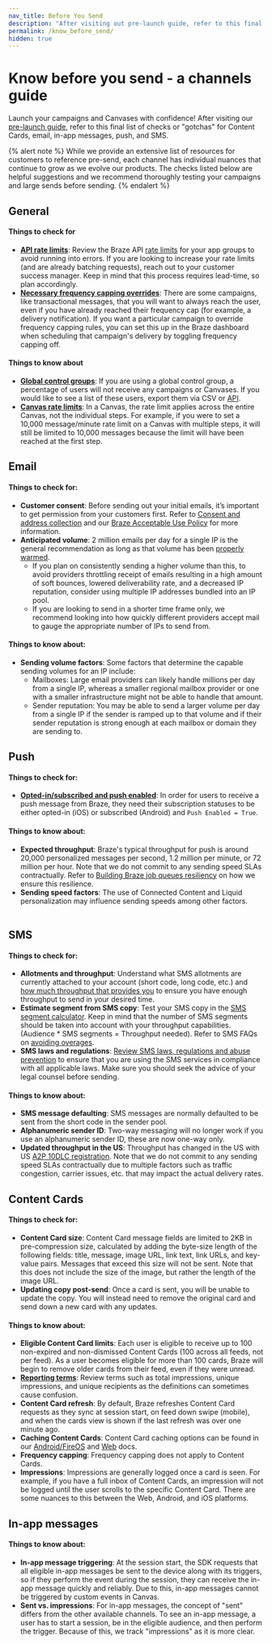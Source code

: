 ```yaml
---
nav_title: Before You Send
description: "After visiting out pre-launch guide, refer to this final list of checks or 'gotchas' for Content Cards, email, in-app messages, push, and SMS."
permalink: /know_before_send/
hidden: true
---
```


# Know before you send - a channels guide

Launch your campaigns and Canvases with confidence! After visiting our [pre-launch guide](https://labplaybooks.braze.com/canvas-playbooks#/subpage/b2rj8), refer to this final list of checks or "gotchas" for Content Cards, email, in-app messages, push, and SMS.

{% alert note %}
While we provide an extensive list of resources for customers to reference pre-send, each channel has individual nuances that continue to grow as we evolve our products. The checks listed below are helpful suggestions and we recommend thoroughly testing your campaigns and large sends before sending. 
{% endalert %}

## General

#### Things to check for
- [**API rate limits**](https://braze.com/resources/articles/whats-rate-limiting): Review the Braze API [rate limits]({{site.baseurl}}/api/api_limits/) for your app groups to avoid running into errors. If you are looking to increase your rate limits (and are already batching requests), reach out to your customer success manager. Keep in mind that this process requires lead-time, so plan accordingly.
- [**Necessary frequency capping overrides**]({{site.baseurl}}/user_guide/engagement_tools/campaigns/building_campaigns/rate-limiting/#frequency-capping): There are some campaigns, like transactional messages, that you will want to always reach the user, even if you have already reached their frequency cap (for example, a delivery notification). If you want a particular campaign to override frequency capping rules, you can set this up in the Braze dashboard when scheduling that campaign's delivery by toggling frequency capping off.

#### Things to know about
- [**Global control groups**]({{site.baseurl}}/user_guide/engagement_tools/testing/global_control_group#global-control-group): If you are using a global control group, a percentage of users will not receive any campaigns or Canvases. If you would like to see a list of these users, export them via CSV or [API]({{site.baseurl}}/api/endpoints/export/user_data/post_users_global_control_group/).
- [**Canvas rate limits**]({{site.baseurl}}/user_guide/engagement_tools/campaigns/building_campaigns/rate-limiting/#rate-limiting): In a Canvas, the rate limit applies across the entire Canvas, not the individual steps. For example, if you were to set a 10,000 message/minute rate limit on a Canvas with multiple steps, it will still be limited to 10,000 messages because the limit will have been reached at the first step.


## Email

#### Things to check for:
- **Customer consent**: Before sending out your initial emails, it’s important to get permission from your customers first. Refer to [Consent and address collection]({{site.baseurl}}/user_guide/onboarding_with_braze/email_setup/consent_and_address_collection/) and our [Braze Acceptable Use Policy]({{site.baseurl}}/company/legal/aup) for more information.
- **Anticipated volume**: 2 million emails per day for a single IP is the general recommendation as long as that volume has been [properly warmed]({{site.baseurl}}/user_guide/onboarding_with_braze/email_setup/ip_warming#ip-warming). 
  - If you plan on consistently sending a higher volume than this, to avoid providers throttling receipt of emails resulting in a high amount of soft bounces, lowered deliverability rate, and a decreased IP reputation, consider using multiple IP addresses bundled into an IP pool. 
  - If you are looking to send in a shorter time frame only, we recommend looking into how quickly different providers accept mail to gauge the appropriate number of IPs to send from. 

#### Things to know about:
- **Sending volume factors**: Some factors that determine the capable sending volumes for an IP include:
  - Mailboxes: Large email providers can likely handle millions per day from a single IP, whereas a smaller regional mailbox provider or one with a smaller infrastructure might not be able to handle that amount.
  - Sender reputation: You may be able to send a larger volume per day from a single IP if the sender is ramped up to that volume and if their sender reputation is strong enough at each mailbox or domain they are sending to.

## Push

#### Things to check for:
- [**Opted-in/subscribed and push enabled**]({{site.baseurl}}/user_guide/message_building_by_channel/push/users_and_subscriptions/): In order for users to receive a push message from Braze, they need their subscription statuses to be either opted-in (iOS) or subscribed (Android) and `Push Enabled = True`. 

#### Things to know about:
- **Expected throughput**: Braze's typical throughput for push is around 20,000 personalized messages per second, 1.2 million per minute, or 72 million per hour. Note that we do not commit to any sending speed SLAs contractually. Refer to [Building Braze job queues resiliency](https://braze.com/perspectives/article/building-braze-job-queues-resiliency) on how we ensure this resilience.
- **Sending speed factors**: The use of Connected Content and Liquid personalization may influence sending speeds among other factors.<br><br>


## SMS

#### Things to check for:
- **Allotments and throughput**: Understand what SMS allotments are currently attached to your account (short code, long code, etc.) and [how much throughput that provides you]({{site.baseurl}}/user_guide/message_building_by_channel/sms/phone_numbers/short_and_long_codes/) to ensure you have enough throughput to send in your desired time.
- **Estimate segment from SMS copy**: Test your SMS copy in the [SMS segment calculator]({{site.baseurl}}/user_guide/message_building_by_channel/sms/campaign/segments/#things-to-keep-in-mind-as-you-create-your-copy). Keep in mind that the number of SMS segments should be taken into account with your throughput capabilities. (Audience * SMS segments = Throughput needed). Refer to SMS FAQs on [avoiding overages]({{site.baseurl}}/user_guide/message_building_by_channel/sms/faqs/#how-can-i-avoid-overages).
- **SMS laws and regulations**: [Review SMS laws, regulations and abuse prevention]({{site.baseurl}}/user_guide/message_building_by_channel/sms/sms_laws_and_regulations/) to ensure that you are using the SMS services in compliance with all applicable laws. Make sure you should seek the advice of your legal counsel before sending.

#### Things to know about:
- **SMS message defaulting**: SMS messages are normally defaulted to be sent from the short code in the sender pool.
- **Alphanumeric sender ID**: Two-way messaging will no longer work if you use an alphanumeric sender ID, these are now one-way only.
- **Updated throughput in the US**: Throughput has changed in the US with US [A2P 10DLC registration](https://support.twilio.com/hc/en-us/articles/1260803225669-Message-throughput-MPS-and-Trust-Scores-for-A2P-10DLC-in-the-US). Note that we do not commit to any sending speed SLAs contractually due to multiple factors such as traffic congestion, carrier issues, etc. that may impact the actual delivery rates.

## Content Cards

#### Things to check for:
- **Content Card size**: Content Card message fields are limited to 2KB in pre-compression size, calculated by adding the byte-size length of the following fields: title, message, image URL, link text, link URLs, and key-value pairs. Messages that exceed this size will not be sent. Note that this does not include the size of the image, but rather the length of the image URL.
- **Updating copy post-send**: Once a card is sent, you will be unable to update the copy. You will instead need to remove the original card and send down a new card with any updates.

#### Things to know about:
- **Eligible Content Card limits**: Each user is eligible to receive up to 100 non-expired and non-dismissed Content Cards (100 across all feeds, not per feed). As a user becomes eligible for more than 100 cards, Braze will begin to remove older cards from their feed, even if they were unread.
- [**Reporting terms**]({{site.baseurl}}/user_guide/message_building_by_channel/content_cards/reporting/): Review terms such as total impressions, unique impressions, and unique recipients as the definitions can sometimes cause confusion.
- **Content Card refresh**: By default, Braze refreshes Content Card requests as they sync at session start, on feed down swipe (mobile), and when the cards view is shown if the last refresh was over one minute ago.
- **Caching Content Cards**: Content Card caching options can be found in our [Android/FireOS]({{site.baseurl}}/developer_guide/platform_integration_guides/android/content_cards/customization/custom_styling/#customizing-card-rendering-for-android) and [Web](https://js.appboycdn.com/web-sdk/latest/doc/modules/appboy.html#getcachedcontentcards) docs. 
- **Frequency capping**: Frequency capping does not apply to Content Cards.
- **Impressions**: Impressions are generally logged once a card is seen. For example, if you have a full inbox of Content Cards, an impression will not be logged until the user scrolls to the specific Content Card. There are some nuances to this between the Web, Android, and iOS platforms.  

## In-app messages

#### Things to know about:
- **In-app message triggering**: At the session start, the SDK requests that all eligible in-app messages be sent to the device along with its triggers, so if they perform the event during the session, they can receive the in-app message quickly and reliably. Due to this, in-app messages cannot be triggered by custom events in Canvas.
- **Sent vs. impressions**: For in-app messages, the concept of "sent" differs from the other available channels. To see an in-app message, a user has to start a session, be in the eligible audience, and then perform the trigger. Because of this, we track "impressions" as it is more clear. 
